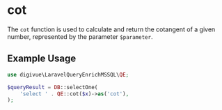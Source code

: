 # cot

The `cot` function is used to calculate and return the cotangent of a given number, represented by the
parameter `$parameter`.

## Example Usage

```php
use digivue\LaravelQueryEnrichMSSQL\QE;

$queryResult = DB::selectOne(
    'select ' . QE::cot($x)->as('cot'),
);
```